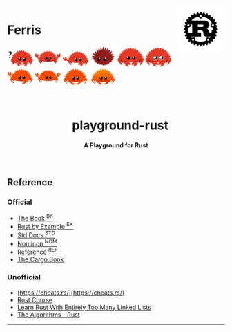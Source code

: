 <img src="./images/rust-logo-blk.svg" align="right" height="110"/>

# Ferris

<p>
  <a href="https://doc.rust-lang.org/book/ch00-00-introduction.html#source-code"><img src="./images/rust_does_not_compile.svg" alt="compile" width="60"></a>
  <a href="https://doc.rust-lang.org/book/ch00-00-introduction.html#source-code"><img src="./images/rust_panics.svg" alt="panic" width="60"></a>
  <a href="https://doc.rust-lang.org/book/ch00-00-introduction.html#source-code"><img src="./images/rust_not_desired_behavior.svg" alt="behavior" width="60"></a>
  <a href="https://rustacean.net/"><img src="./images/corro.svg" alt="corro" width="60"></a>
  <a href="https://rustacean.net/"><img src="./images/cuddlyferris.svg" alt="cuddly" width="60"></a>
  <a href="https://rustacean.net/"><img src="./images/owoferris.svg" alt="owoferris" width="60"></a>
  <a href="https://rustacean.net/"><img src="./images/rustacean-flat-gesture.svg" alt="gesture" width="60"></a>
  <a href="https://rustacean.net/"><img src="./images/rustacean-flat-happy.svg" alt="happy" width="60"></a>
  <a href="https://rustacean.net/"><img src="./images/rustacean-flat-noshadow.svg" alt="flat-noshadow" width="60"></a>
  <a href="https://rustacean.net/"><img src="./images/rustacean-orig-noshadow.svg" alt="orig-noshadow" width="60"></a>
</p>

<h1 align="center">
  <br>
  &nbsp;&nbsp;&nbsp;playground-rust
  <br>
</h1>

<h4 align="center">A Playground for Rust</h4>
<p align="center">
</p>
<br>

## Reference

### Official

- [The Book <sup>BK</sup>](https://doc.rust-lang.org/book/)
- [Rust by Example <sup>EX</sup>](https://doc.rust-lang.org/stable/rust-by-example/)
- [Std Docs <sup>STD</sup>](https://doc.rust-lang.org/std/index.html)
- [Nomicon <sup>NOM</sup>](https://doc.rust-lang.org/nomicon/index.html)
- [Reference <sup>REF</sup>](https://doc.rust-lang.org/reference/index.html)
- [The Cargo Book](https://doc.rust-lang.org/cargo/)

### Unofficial

- [https://cheats.rs/](https://cheats.rs/)
- [Rust Course](https://course.rs/about-book.html)
- [Learn Rust With Entirely Too Many Linked Lists](https://rust-unofficial.github.io/too-many-lists/)
- [The Algorithms - Rust](https://github.com/TheAlgorithms/Rust)

---
